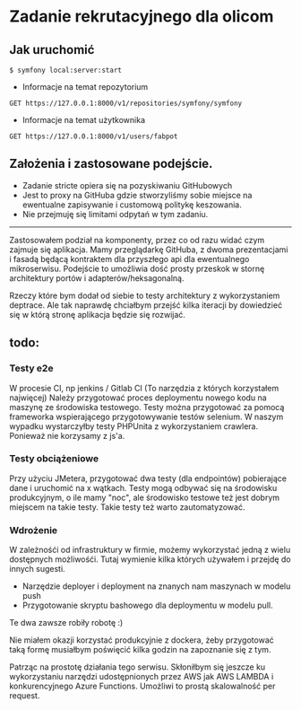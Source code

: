 # Zadanie rekrutacyjnego dla olicom

## Jak uruchomić
```
$ symfony local:server:start
```

- Informacje na temat repozytorium
```
GET https://127.0.0.1:8000/v1/repositories/symfony/symfony
```

- Informacje na temat użytkownika
```
GET https://127.0.0.1:8000/v1/users/fabpot
```

## Założenia i zastosowane podejście.
- Zadanie stricte opiera się na pozyskiwaniu GitHubowych
- Jest to proxy na GitHuba gdzie stworzyliśmy sobie miejsce na ewentualne zapisywanie i customową politykę keszowania.
- Nie przejmuję się limitami odpytań w tym zadaniu.

---
Zastosowałem podział na komponenty, przez co od razu widać czym zajmuje się aplikacja.
Mamy przeglądarkę GitHuba, z dwoma prezentacjami i fasadą będącą kontraktem dla przyszłego api dla ewentualnego mikroserwisu.
Podejście to umożliwia dość prosty przeskok w stornę architektury portów i adapterów/heksagonalną.

Rzeczy które bym dodał od siebie to testy architektury z wykorzystaniem deptrace.
Ale tak naprawdę chciałbym przejść kilka iteracji by dowiedzieć się w którą stronę aplikacja będzie się rozwijać.


## todo:
### Testy e2e
W procesie CI, np jenkins / Gitlab CI (To narzędzia z których korzystałem najwięcej)
Należy przygotować proces deploymentu nowego kodu na maszynę ze środowiska
testowego. Testy można przygotować za pomocą frameworka wspierającego
przygotowywanie testów selenium.
W naszym wypadku wystarczyłby testy PHPUnita z wykorzystaniem crawlera.
Ponieważ nie korzysamy z js'a.

### Testy obciążeniowe
Przy użyciu JMetera, przygotować dwa testy (dla endpointów) pobierające dane
i uruchomić na x wątkach. Testy mogą odbywać się na środowisku produkcyjnym,
o ile mamy "noc", ale środowisko testowe też jest dobrym miejscem na takie testy.
Takie testy też warto zautomatyzować.

### Wdrożenie
W zależnośći od infrastruktury w firmie, możemy wykorzystać jedną z wielu dostępnych możliwośći.
Tutaj wymienie kilka których używałem i przejdę do innych sugesti.
- Narzędzie deployer i deployment na znanych nam maszynach w modelu push
- Przygotowanie skryptu bashowego dla deploymentu w modelu pull.

Te dwa zawsze robiły robotę :)

Nie miałem okazji korzystać produkcyjnie z dockera, żeby przygotować taką formę
musiałbym poświęcić kilka godzin na zapoznanie się z tym.

Patrząc na prostotę działania tego serwisu. Skłoniłbym się jeszcze ku wykorzystaniu narzędzi udostępnionych przez AWS
jak AWS LAMBDA i konkurencyjnego Azure Functions. Umożliwi to prostą skalowalność per request.
